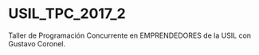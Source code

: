 # USIL_TPC_2017_2
Taller de Programación Concurrente en EMPRENDEDORES de la USIL con Gustavo Coronel.
